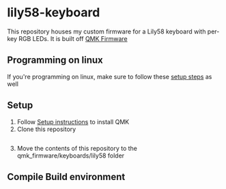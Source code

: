 # lily58-keyboard
This repository houses my custom firmware for a Lily58 keyboard with per-key RGB LEDs. It is built off [QMK Firmware](https://docs.qmk.fm/#/)

## Programming on linux
If you're programming on linux, make sure to follow these [setup steps](https://docs.qmk.fm/#/faq_build?id=frequently-asked-build-questions) as well

## Setup
1. Follow [Setup instructions](https://docs.qmk.fm/#/newbs_getting_started) to install QMK
2. Clone this repository
```

```
3. Move the contents of this repository to the qmk_firmware/keyboards/lily58 folder

## Compile Build environment